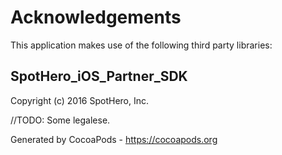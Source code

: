 # Acknowledgements
This application makes use of the following third party libraries:

## SpotHero_iOS_Partner_SDK

Copyright (c) 2016 SpotHero, Inc.

//TODO: Some legalese. 

Generated by CocoaPods - https://cocoapods.org
